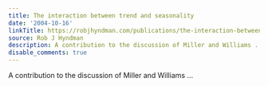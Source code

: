 ```yaml
---
title: The interaction between trend and seasonality
date: '2004-10-16'
linkTitle: https://robjhyndman.com/publications/the-interaction-between-trend-and-seasonality/
source: Rob J Hyndman
description: A contribution to the discussion of Miller and Williams ...
disable_comments: true
---
```

A contribution to the discussion of Miller and Williams ...
